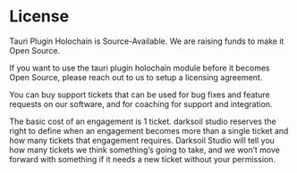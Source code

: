 # License

Tauri Plugin Holochain is Source-Available. We are raising funds to make it Open Source. 

If you want to use the tauri plugin holochain module before it becomes Open Source, please reach out to us to setup a licensing agreement.

You can buy support tickets that can be used for bug fixes and feature requests on our software, and for coaching for support and integration.

The basic cost of an engagement is 1 ticket. darksoil studio reserves the right to define when an engagement becomes more than a single ticket and how many tickets that engagement requires. Darksoil Studio will tell you how many tickets we think something’s going to take, and we won’t move forward with something if it needs a new ticket without your permission. 
